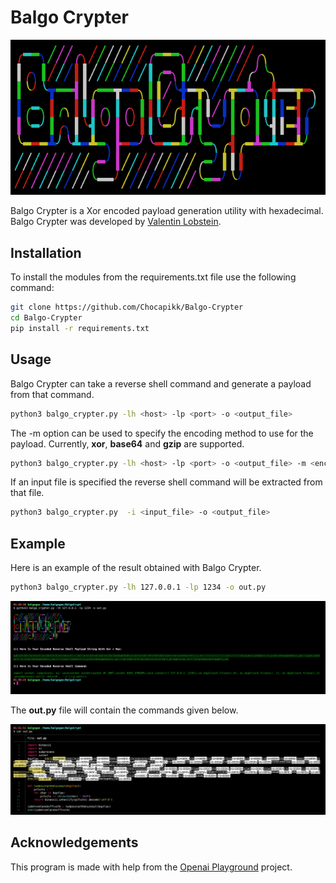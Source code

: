 # Balgo Crypter

![](images/banner.png)

Balgo Crypter is a Xor encoded payload generation utility with hexadecimal. Balgo Crypter was developed by [Valentin Lobstein](https://github.com/Chocapikk).

## Installation

To install the modules from the requirements.txt file use the following command: 

```sh
git clone https://github.com/Chocapikk/Balgo-Crypter
cd Balgo-Crypter
pip install -r requirements.txt 
```

## Usage

Balgo Crypter can take a reverse shell command and generate a payload from that command.

```sh
python3 balgo_crypter.py -lh <host> -lp <port> -o <output_file>
```
The -m option can be used to specify the encoding method to use for the payload. Currently, **xor**, **base64** and **gzip** are supported.

```sh
python3 balgo_crypter.py -lh <host> -lp <port> -o <output_file> -m <encoding_method>
```

If an input file is specified the reverse shell command will be extracted from that file.

```sh
python3 balgo_crypter.py  -i <input_file> -o <output_file>
```

## Example

Here is an example of the result obtained with Balgo Crypter.

```sh
python3 balgo_crypter.py -lh 127.0.0.1 -lp 1234 -o out.py
```

![](images/example1.png)

The **out.py** file will contain the commands given below.

![](images/example2.png)

## Acknowledgements

This program is made with help from the [Openai Playground](https://beta.openai.com/playground) project.

